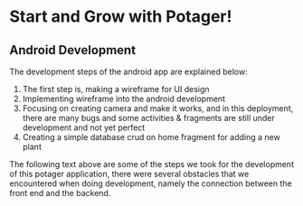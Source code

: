 # Start and Grow with Potager!


## Android Development 

The development steps of the android app are explained below:

1. The first step is, making a wireframe for UI design
2. Implementing wireframe into the android development
3. Focusing on creating camera and make it works, and in this deployment, there are many bugs and some activities & fragments are still under development and not yet perfect
4. Creating a simple database crud on home fragment for adding a new plant

The following text above are some of the steps we took for the development of this potager application, there were several obstacles that we encountered when doing development, namely the connection between the front end and the backend.
